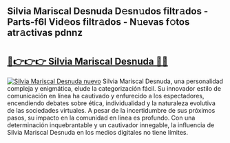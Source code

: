 ## Silvia Mariscal Desnuda D𝚎sn𝚞dos filtr𝚊dos - Parts-f6l Vid𝚎os filtr𝚊dos - N𝚞evas f𝚘tos atr𝚊ctivas pdnnz

# <h2><a href="http://mb2tx7m.tromn.icu/?c=Silvia+Mariscal+Desnuda">🔗👉👉👉 Silvia Mariscal Desnuda 🔗🔗</a></h2>

[![Silvia Mariscal Desnuda nuevo](https://i.imgur.com/pEAQMta.gif)](http://mb2tx7m.tromn.icu/?c=Silvia+Mariscal+Desnuda)
Silvia Mariscal Desnuda, una personalidad compleja y enigmática, elude la categorización fácil. Su innovador estilo de comunicación en línea ha cautivado y enfurecido a los espectadores, encendiendo debates sobre ética, individualidad y la naturaleza evolutiva de las sociedades virtuales. A pesar de la incertidumbre de sus próximos pasos, su impacto en la comunidad en línea es profundo. Con una determinación inquebrantable y un cautivador innegable, la influencia de Silvia Mariscal Desnuda en los medios digitales no tiene límites.
